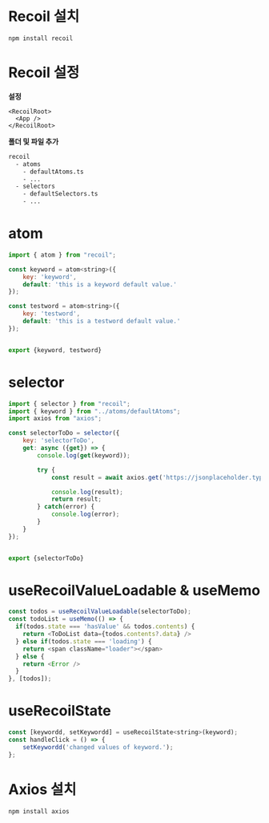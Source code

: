 # Recoil 설치

```console
npm install recoil
```


# Recoil 설정

**설정**
```console
<RecoilRoot>
  <App />
</RecoilRoot>
```

**폴더 및 파일 추가**
```htm
recoil
  - atoms
    - defaultAtoms.ts
    - ...
  - selectors
    - defaultSelectors.ts
    - ...
```


# atom
```javascript
import { atom } from "recoil";

const keyword = atom<string>({
    key: 'keyword',
    default: 'this is a keyword default value.'
});

const testword = atom<string>({
    key: 'testword',
    default: 'this is a testword default value.'
});


export {keyword, testword}
```


# selector
```javascript
import { selector } from "recoil";
import { keyword } from "../atoms/defaultAtoms";
import axios from "axios";

const selectorToDo = selector({
    key: 'selectorToDo',
    get: async ({get}) => {
        console.log(get(keyword));

        try {
            const result = await axios.get('https://jsonplaceholder.typicode.com/todos');

            console.log(result);
            return result;
        } catch(error) {
            console.log(error);
        }
    }
});


export {selectorToDo}
```


# useRecoilValueLoadable & useMemo

```javascript
const todos = useRecoilValueLoadable(selectorToDo);
const todoList = useMemo(() => {
  if(todos.state === 'hasValue' && todos.contents) {
    return <ToDoList data={todos.contents?.data} />
  } else if(todos.state === 'loading') {
    return <span className="loader"></span>
  } else {
    return <Error />
  }
}, [todos]);
```
  

# useRecoilState
```javascript
const [keywordd, setKeywordd] = useRecoilState<string>(keyword);
const handleClick = () => {
    setKeywordd('changed values of keyword.');
};

```


# Axios 설치

```console
npm install axios
```